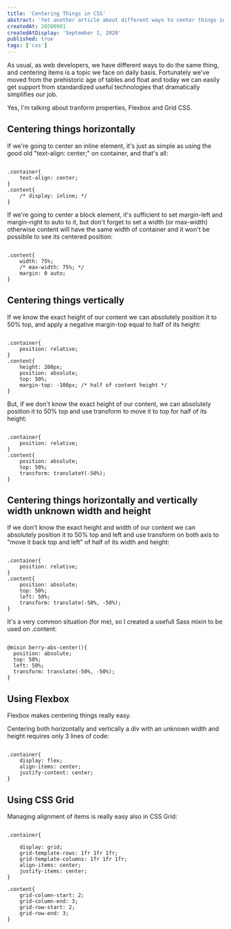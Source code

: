 ```yaml
---
title: 'Centering Things in CSS'
abstract: 'Yet another article about different ways to center things in CSS: position absolute + translate, Flexbox, CSS Grid'
createdAt: 20200901
createdAtDisplay: 'September 1, 2020'
published: true
tags: ['css']
---
```

As usual, as web developers, we have different ways to do the same thing, and centering items is a topic we face on daily basis. Fortunately we've moved from the prehistoric age of tables and float and today we can easily get support from standardized useful technologies that dramatically simplifies our job.

Yes, I'm talking about tranform properties, Flexbox and Grid CSS.

## Centering things horizontally
If we're going to center an inline element, it's just as simple as using the good old "text-align: center;" on container, and that's all:
<pre><code class="css">
.container{
    text-align: center;
}
.content{
    /* display: inline; */
}
</code></pre>

If we're going to center a block element, it's sufficient to set margin-left and margin-right to auto to it, but don't forget to set a width (or max-width) otherwise content will have the same width of container and it won't be possibile to see its centered position:
<pre><code class="css">
.content{
    width: 75%;
    /* max-width: 75%; */
    margin: 0 auto;
}
</code></pre>


## Centering things vertically
If we know the exact height of our content we can absolutely position it to 50% top, and apply a negative margin-top equal to half of its height:
<pre><code class="css">
.container{
    position: relative;
}
.content{
    height: 200px;
    position: absolute;
    top: 50%;
    margin-top: -100px; /* half of content height */
}
</code></pre>

But, if we don't know the exact height of our content, we can absolutely position it to 50% top and use transform to move it to top for half of its height:
<pre><code class="css">
.container{
    position: relative;
}
.content{
    position: absolute;
    top: 50%;
    transform: translateY(-50%);
}
</code></pre>


## Centering things horizontally and vertically width unknown width and height
If we don't know the exact height and width of our content we can absolutely position it to 50% top and left and use transform on both axis to "move it back top and left" of half of its width and height:
<pre><code class="css">
.container{
    position: relative;
}
.content{
    position: absolute;
    top: 50%;
    left: 50%;
    transform: translate(-50%, -50%);
}
</code></pre>

It's a very common situation (for me), so I created a usefull Sass mixin to be used on .content:
<pre><code class="scss">
@mixin berry-abs-center(){
  position: absolute;
  top: 50%;
  left: 50%;
  transform: translate(-50%, -50%);
}
</code></pre>


## Using Flexbox
Flexbox makes centering things really easy.

Centering both horizontally and vertically a div with an unknown width and height requires only 3 lines of code:
<pre><code class="scss">
.container{
    display: flex;
    align-items: center;
    justify-content: center;
}
</code></pre>


## Using CSS Grid
Managing alignment of items is really easy also in CSS Grid:
<pre><code class="scss">
.container{

    display: grid;
    grid-template-rows: 1fr 1fr 1fr;
    grid-template-columns: 1fr 1fr 1fr;
    align-items: center;
    justify-items: center;
}

.content{
    grid-column-start: 2;
    grid-column-end: 3;
    grid-row-start: 2;
    grid-row-end: 3;
}
</code></pre>
